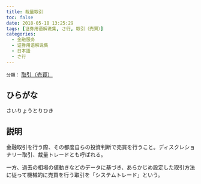 ```yaml
---
title: 裁量取引
toc: false
date: 2018-05-18 13:25:29
tags: [证券用语解说集, さ行, 取引（売買）]
categories:
  - 金融服务
  - 证券用语解说集
  - 日本語
  - さ行
---
```


`分類：` [取引（売買）](/tags/取引（売買）/)

## ひらがな

さいりょうとりひき

## 説明

金融取引を行う際、その都度自らの投資判断で売買を行うこと。ディスクレショナリー取引、裁量トレードとも呼ばれる。

一方、過去の相場の値動きなどのデータに基づき、あらかじめ設定した取引方法に従って機械的に売買を行う取引を「システムトレード」という。
